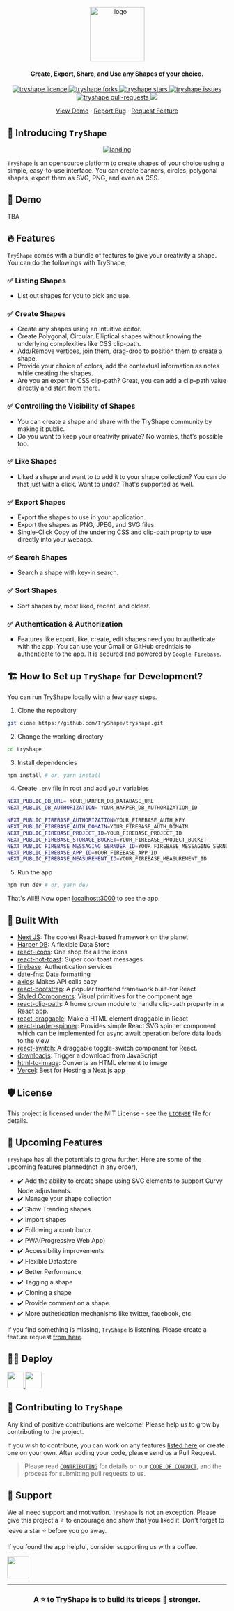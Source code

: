 

<p align="center">
    <a href="https://tryshape.vercel.app/" target="_blank">
        <img src="./public/readme/TryShape-GitHub-icon-only.png" alt="logo" width="125"/>
    </a>
    
<p/>

<h4 align="center">Create, Export, Share, and Use any Shapes of your choice.</h4>

<p align="center">
<a href="https://github.com/TryShape/tryshape/blob/master/LICENSE" target="blank">
<img src="https://img.shields.io/github/license/TryShape/tryshape?style=flat-square" alt="tryshape licence" />
</a>
<a href="https://github.com/TryShape/tryshape/fork" target="blank">
<img src="https://img.shields.io/github/forks/TryShape/tryshape?style=flat-square" alt="tryshape forks"/>
</a>
<a href="https://github.com/TryShape/tryshape/stargazers" target="blank">
<img src="https://img.shields.io/github/stars/TryShape/tryshape?style=flat-square" alt="tryshape stars"/>
</a>
<a href="https://github.com/TryShape/tryshape/issues" target="blank">
<img src="https://img.shields.io/github/issues/TryShape/tryshape?style=flat-square" alt="tryshape issues"/>
</a>
<a href="https://github.com/TryShape/tryshape/pulls" target="blank">
<img src="https://img.shields.io/github/issues-pr/TryShape/tryshape?style=flat-square" alt="tryshape pull-requests"/>
</a>
<a href="https://twitter.com/intent/tweet?text=👋%20Check%20this%20amazing%20app%20https://tryshape.vercel.app/,%20created%20by%20@tapasadhikary%20and%20friends%0A%0A%23DEVCommunity%20%23100DaysOfCode%20%23tryshape"><img src="https://img.shields.io/twitter/url?label=Share%20on%20Twitter&style=social&url=https%3A%2F%2Fgithub.com%2FTryShape%2Ftryshape"></a>

</p>

<p align="center">
    <a href="https://tryshape.vercel.app/" target="blank">View Demo</a>
    ·
    <a href="https://github.com/TryShape/tryshape/issues/new/choose">Report Bug</a>
    ·
    <a href="https://github.com/TryShape/tryshape/issues/new/choose">Request Feature</a>
</p>

## 👋 Introducing `TryShape`
<p align="center">
    <a href="https://tryshape.vercel.app" target="blank"/>
        <img src="./public/readme/landing.png" alt="landing" />
    </a>
</p>

`TryShape` is an opensource platform to create shapes of your choice using a simple, easy-to-use interface. You can create banners, circles, polygonal shapes, export them as SVG, PNG, and even as CSS.

## 🚀 Demo
TBA

## 🔥 Features
`TryShape` comes with a bundle of features to give your creativity a shape. You can do the followings with TryShape,

### ✅ Listing Shapes
- List out shapes for you to pick and use.
### ✅ Create Shapes
- Create any shapes using an intuitive editor.
- Create Polygonal, Circular, Elliptical shapes without knowing the underlying complexities like CSS clip-path.
- Add/Remove vertices, join them, drag-drop to position them to create a shape.
- Provide your choice of colors, add the contextual information as notes while creating the shapes.
- Are you an expert in CSS clip-path? Great, you can add a clip-path value directly and start from there.

### ✅ Controlling the Visibility of Shapes
- You can create a shape and share with the TryShape community by making it public.
- Do you want to keep your creativity private? No worries, that's possible too.

### ✅ Like Shapes
- Liked a shape and want to to add it to your shape collection? You can do that just with a click. Want to undo? That's supported as well.

### ✅ Export Shapes
- Export the shapes to use in your application.
- Export the shapes as PNG, JPEG, and SVG files.
- Single-Click Copy of the undering CSS and clip-path proprty to use directly into your webapp.

### ✅ Search Shapes
- Search a shape with key-in search.

### ✅ Sort Shapes
- Sort shapes by, most liked, recent, and oldest.
### ✅ Authentication & Authorization
- Features like export, like, create, edit shapes need you to autheticate with the app. You can use your Gmail or GitHub credntials to authenticate to the app. It is secured and powered by `Google Firebase`.

## 🏗️ How to Set up `TryShape` for Development?
You can run TryShape locally with a few easy steps.

1. Clone the repository

```bash
git clone https://github.com/TryShape/tryshape.git
```

2. Change the working directory

```bash
cd tryshape
```

3. Install dependencies

```bash
npm install # or, yarn install
```

4. Create `.env` file in root and add your variables

```bash
NEXT_PUBLIC_DB_URL= YOUR_HARPER_DB_DATABASE_URL
NEXT_PUBLIC_DB_AUTHORIZATION= YOUR_HARPER_DB_AUTHORIZATION_ID

NEXT_PUBLIC_FIREBASE_AUTHORIZATION=YOUR_FIREBASE_AUTH_KEY
NEXT_PUBLIC_FIREBASE_AUTH_DOMAIN=YOUR_FIREBASE_AUTH_DOMAIN
NEXT_PUBLIC_FIREBASE_PROJECT_ID=YOUR_FIREBASE_PROJECT_ID
NEXT_PUBLIC_FIREBASE_STORAGE_BUCKET=YOUR_FIREBASE_PROJECT_BUCKET
NEXT_PUBLIC_FIREBASE_MESSAGING_SERNDER_ID=YOUR_FIREBASE_MESSAGING_SERNDER_ID
NEXT_PUBLIC_FIREBASE_APP_ID=YOUR_FIREBASE_APP_ID
NEXT_PUBLIC_FIREBASE_MEASUREMENT_ID=YOUR_FIREBASE_MEASUREMENT_ID
```

5. Run the app

```bash
npm run dev # or, yarn dev
```

That's All!!! Now open [localhost:3000](http://localhost:3000/) to see the app.

## 🍔 Built With
- [Next JS](https://nextjs.org/): The coolest React-based framework on the planet
- [Harper DB](https://harperdb.io/): A flexible Data Store
- [react-icons](https://react-icons.github.io/react-icons/): One shop for all the icons
- [react-hot-toast](https://react-hot-toast.com/): Super cool toast messages
- [firebase](https://firebase.google.com/): Authentication services
- [date-fns](https://date-fns.org/): Date formatting
- [axios](https://github.com/axios/axios): Makes API calls easy
- [react-bootstrap](https://react-bootstrap.github.io/): A popular frontend framework built-for React
- [Styled Components](https://styled-components.com/): Visual primitives for the component age
- [react-clip-path](https://github.com/atapas/react-clip-path#readme): A home grown module to handle clip-path property in a React app.
- [react-draggable](https://github.com/mzabriskie/react-draggable): Make a HTML element draggable in React
- [react-loader-spinner](https://mhnpd.github.io/react-loader-spinner/): Provides simple React SVG spinner component which can be implemented for async await operation before data loads to the view
- [react-switch](https://github.com/markusenglund/react-switch#readme): A draggable toggle-switch component for React.
- [downloadjs](http://danml.com/download.html): Trigger a download from JavaScript
- [html-to-image](https://github.com/bubkoo/html-to-image#readme): Converts an HTML element to image
- [Vercel](http://vercel.com/): Best for Hosting a Next.js app

## 🛡️ License
This project is licensed under the MIT License - see the [`LICENSE`](LICENSE) file for details.

## 🦄 Upcoming Features
`TryShape` has all the potentials to grow further. Here are some of the upcoming features planned(not in any order),

- ✔️ Add the ability to create shape using SVG elements to support Curvy Node adjustments.
- ✔️ Manage your shape collection
- ✔️ Show Trending shapes
- ✔️ Import shapes
- ✔️ Following a contributor.
- ✔️ PWA(Progressive Web App)
- ✔️ Accessibility improvements
- ✔️ Flexible Datastore
- ✔️ Better Performance
- ✔️ Tagging a shape
- ✔️ Cloning a shape
- ✔️ Provide comment on a shape.
- ✔️ More authetication mechanisms like twitter, facebook, etc.

If you find something is missing, `TryShape` is listening. Please create a feature request [from here](https://github.com/TryShape/tryshape/issues/new/choose).

## 🏃‍♀️ Deploy

<a href="https://vercel.com/new/project?template=https://github.com/TryShape/tryshape">
<img src="https://vercel.com/button" height="37.5px" />
</a>
<a href="https://app.netlify.com/start/deploy?repository=https://github.com/TryShape/tryshape">
<img src="https://www.netlify.com/img/deploy/button.svg" height="37.5px" />
</a>


## 🤝 Contributing to `TryShape`
Any kind of positive contributions are welcome! Please help us to grow by contributing to the project.

If you wish to contribute, you can work on any features [listed here](https://github.com/TryShape/tryshape/tree/issue-51-update-readme#-upcoming-features) or create one on your own. After adding your code, please send us a Pull Request.

> Please read [`CONTRIBUTING`](CONTRIBUTING.md) for details on our [`CODE OF CONDUCT`](CODE_OF_CONDUCT.md), and the process for submitting pull requests to us.

## 🙏 Support

We all need support and motivation. `TryShape` is not an exception. Please give this project a ⭐️ to encourage and show that you liked it. Don't forget to leave a star ⭐️ before you go away.

If you found the app helpful, consider supporting us with a coffee.

<a href="https://www.buymeacoffee.com/greenroots">
    <img src="https://cdn.buymeacoffee.com/buttons/v2/default-yellow.png" height="50px">
</a>

---

<h3 align="center">
A ⭐️ to <b>TryShape</b> is to build its triceps 💪 stronger.
</h3>

